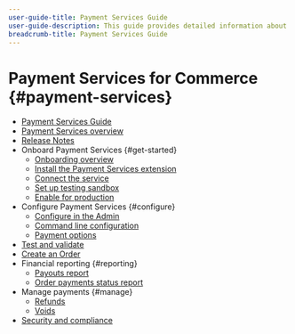 ```yaml
---
user-guide-title: Payment Services Guide
user-guide-description: This guide provides detailed information about installing and configuring Payment Services for your Adobe Commerce or Magento Open Source store.
breadcrumb-title: Payment Services Guide
---
```


# Payment Services for Commerce {#payment-services}

- [Payment Services Guide](guide-overview.md)
- [Payment Services overview](overview.md)
- [Release Notes](release-notes.md) 
- Onboard Payment Services {#get-started}
  - [Onboarding overview](onboard.md)
  - [Install the Payment Services extension](install.md)
  - [Connect the service](connect.md)
  - [Set up testing sandbox](sandbox.md)
  - [Enable for production](production.md)
- Configure Payment Services {#configure}
  - [Configure in the Admin](configure-admin.md)
  - [Command line configuration](configure-cli.md)
  - [Payment options](payments-options.md)
- [Test and validate](test-validate.md)
- [Create an Order](create-order.md)
- Financial reporting {#reporting}
  - [Payouts report](payouts.md)
  - [Order payments status report](order-payment-status.md)
- Manage payments {#manage}
  - [Refunds](refunds.md)
  - [Voids](voids.md)
- [Security and compliance](security.md)
